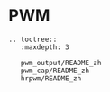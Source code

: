 # PWM

```{eval-rst}
.. toctree::
   :maxdepth: 3

   pwm_output/README_zh
   pwm_cap/README_zh
   hrpwm/README_zh

```
